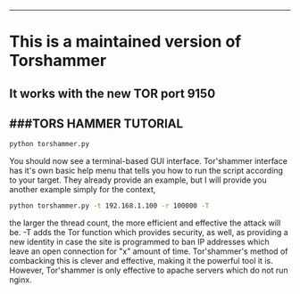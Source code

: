 ----------------------------------------------------
# This is a maintained version of Torshammer  
## It works with the new TOR port 9150  
###TORS HAMMER TUTORIAL  
----------------------------------------------------
```bash
python torshammer.py
```
You should now see a terminal-based GUI interface.
Tor'shammer interface has it's own basic help menu that tells you how to run the script according to your target.
They already provide an example, but I will provide you another example simply for the context,
```bash
python torshammer.py -t 192.168.1.100 -r 100000 -T
```
the larger the thread count, the more efficient and effective the attack
will be. -T adds the Tor function which provides security, as well, as providing a new identity in case the site is
programmed to ban IP addresses which leave an open connection for "x" amount of time. Tor'shammer's method of
combacking this is clever and effective, making it the powerful tool it is. However, Tor'shammer is only effective to
apache servers which do not run nginx.